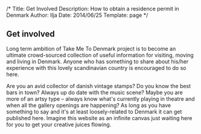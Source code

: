 /*
Title: Get Involved
Description: How to obtain a residence permit in Denmark
Author: Ilja
Date: 2014/06/25
Template: page
*/

## Get involved
Long term ambition of Take Me To Denmark project is to become an ultimate crowd-sourced collection of useful information for visiting, moving and living in Denmark. Anyone who has something to share about his/her experience with this lovely scandinavian country is encouraged to do so here.

Are you an avid collector of danish vintage stamps? Do you know the best bars in town?  Always up do date with the music scene? Maybe you are more of an artsy type – always know what's currently playing in theatre and when all the gallery openings are happening? As long as you have something to say and it's at least loosely-related to Denmark it can get published here. Imagine this website as an infinite canvas just waiting here for you to get your creative juices flowing.






